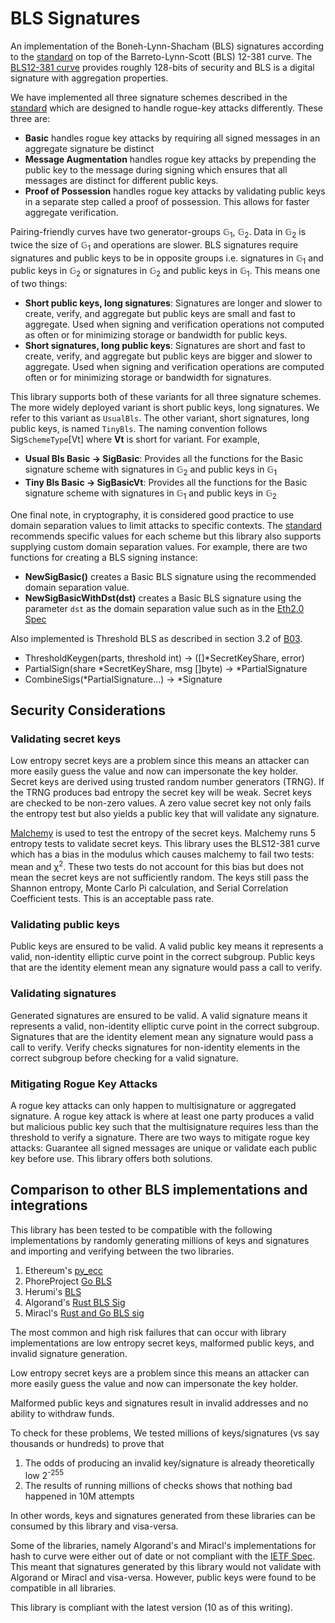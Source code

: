 # BLS Signatures

An implementation of the Boneh-Lynn-Shacham (BLS) signatures according to the [standard](https://datatracker.ietf.org/doc/draft-irtf-cfrg-bls-signature/?include_text=1)
on top of the Barreto-Lynn-Scott (BLS) 12-381 curve. The [BLS12-381 curve](https://github.com/zkcrypto/pairing/tree/master/src/bls12_381#serialization) provides roughly
128-bits of security and BLS is a digital signature with aggregation properties.

We have implemented all three signature schemes described in the [standard](https://datatracker.ietf.org/doc/draft-irtf-cfrg-bls-signature/?include_text=1)
which are designed to handle rogue-key attacks differently. These three are:

- **Basic** handles rogue key attacks by requiring all signed messages in an aggregate signature be distinct
- **Message Augmentation** handles rogue key attacks by prepending the public key to the message during signing which ensures that all messages are distinct for different public keys.
- **Proof of Possession** handles rogue key attacks by validating public keys in a separate step called a proof of possession. This allows for faster aggregate verification.

Pairing-friendly curves have two generator-groups &#x1D53E;<sub>1</sub>, &#x1D53E;<sub>2</sub>. 
Data in &#x1D53E;<sub>2</sub> is twice the size of &#x1D53E;<sub>1</sub> and operations are slower. 
BLS signatures require signatures and public keys to be in opposite groups i.e. signatures in &#x1D53E;<sub>1</sub> and public keys in &#x1D53E;<sub>2</sub> or
signatures in &#x1D53E;<sub>2</sub> and public keys in &#x1D53E;<sub>1</sub>. This means one of two things:

- **Short public keys, long signatures**: Signatures are longer and slower to create, verify, and aggregate but public keys are small and fast to aggregate. Used when signing and verification operations not computed as often or for minimizing storage or bandwidth for public keys.
- **Short signatures, long public keys**: Signatures are short and fast to create, verify, and aggregate but public keys are bigger and slower to aggregate. Used when signing and verification operations are computed often or for minimizing storage or bandwidth for signatures.

This library supports both of these variants for all three signature schemes. The more widely deployed
variant is short public keys, long signatures. We refer to this variant as `UsualBls`. The other variant,
short signatures, long public keys, is named `TinyBls`.
The naming convention follows Sig`SchemeType`[Vt] where **Vt** is short for variant. For example,

- **Usual Bls Basic -> SigBasic**: Provides all the functions for the Basic signature scheme with signatures in &#x1D53E;<sub>2</sub> and public keys in &#x1D53E;<sub>1</sub>
- **Tiny Bls Basic -> SigBasicVt**: Provides all the functions for the Basic signature scheme with signatures in &#x1D53E;<sub>1</sub> and public keys in &#x1D53E;<sub>2</sub>

One final note, in cryptography, it is considered good practice to use domain separation values to limit attacks to specific contexts. The [standard](https://datatracker.ietf.org/doc/draft-irtf-cfrg-bls-signature/?include_text=1)
recommends specific values for each scheme but this library also supports supplying custom domain separation values. For example, there are two functions for creating
a BLS signing instance:

- **NewSigBasic()** creates a Basic BLS signature using the recommended domain separation value.
- **NewSigBasicWithDst(dst)** creates a Basic BLS signature using the parameter `dst` as the domain separation value such as in the [Eth2.0 Spec](https://github.com/ethereum/eth2.0-specs/blob/dev/specs/phase0/validator.md#attestation-aggregation)

Also implemented is Threshold BLS as described in section 3.2 of [B03](https://www.cc.gatech.edu/~aboldyre/papers/bold.pdf).

- ThresholdKeygen(parts, threshold int) -> ([]*SecretKeyShare, error)
- PartialSign(share *SecretKeyShare, msg []byte) -> *PartialSignature
- CombineSigs(*PartialSignature...) -> *Signature

## Security Considerations

### Validating secret keys

Low entropy secret keys are a problem since this means an attacker can more easily guess the value and now can impersonate the key holder.
Secret keys are derived using trusted random number generators (TRNG). If the TRNG produces bad entropy
the secret key will be weak. Secret keys are checked to be non-zero values. A zero value secret key
not only fails the entropy test but also yields a public key that will validate any signature.

[Malchemy](go/malchemy) is used to test the entropy of the secret keys. Malchemy runs
5 entropy tests to validate secret keys. This library uses the BLS12-381 curve which has a bias
in the modulus which causes malchemy to fail two tests: mean and &chi;<sup>2</sup>.
These two tests do not account for this bias but does not mean the secret keys are not sufficiently random.
The keys still pass the Shannon entropy, Monte Carlo Pi calculation, and Serial Correlation Coefficient tests.
This is an acceptable pass rate.

### Validating public keys

Public keys are ensured to be valid. A valid public key means
it represents a valid, non-identity elliptic curve point in the correct subgroup.
Public keys that are the identity element mean any signature would pass a call to verify.

### Validating signatures

Generated signatures are ensured to be valid. A valid signature means
it represents a valid, non-identity elliptic curve point in the correct subgroup.
Signatures that are the identity element mean any signature would pass a call to verify.
Verify checks signatures for non-identity elements in the correct subgroup before checking
for a valid signature.

### Mitigating Rogue Key Attacks

A rogue key attacks can only happen to multisignature or aggregated signature.
A rogue key attack is where at least one party produces a valid but malicious public key such that the multisignature requires less than the threshold to verify a signature.
There are two ways to mitigate rogue key attacks: Guarantee all signed messages are unique or validate each public key before use. This library offers both solutions.

## Comparison to other BLS implementations and integrations

This library has been tested to be compatible with the following implementations
by randomly generating millions of keys and signatures and importing and verifying
between the two libraries.

1. Ethereum's [py_ecc](https://github.com/ethereum/py_ecc)
1. PhoreProject [Go BLS](https://github.com/phoreproject/bls)
1. Herumi's [BLS](https://github.com/herumi/bls-eth-go-binary)
1. Algorand's [Rust BLS Sig](https://crates.io/crates/bls_sigs_ref)
1. Miracl's [Rust and Go BLS sig](https://github.com/miracl/core)

The most common and high risk failures that can occur with library implementations
are low entropy secret keys, malformed public keys, and invalid signature generation.

Low entropy secret keys are a problem since this means an attacker can more easily guess
the value and now can impersonate the key holder.

Malformed public keys and signatures result in invalid addresses and no ability to withdraw funds.

To check for these problems, We tested millions of keys/signatures (vs say thousands or hundreds) to prove that 

1. The odds of producing an invalid key/signature is already theoretically low 2<sup>-255</sup>
1. The results of running millions of checks shows that nothing bad happened in 10M attempts

In other words, keys and signatures generated from these libraries can be consumed by this library
and visa-versa.

Some of the libraries, namely Algorand's and Miracl's implementations for hash to curve were either out of date
or not compliant with the [IETF Spec](https://datatracker.ietf.org/doc/draft-irtf-cfrg-hash-to-curve/).
This meant that signatures generated by this library would not validate with Algorand or Miracl and visa-versa.
However, public keys were found to be compatible in all libraries.

This library is compliant with the latest version (10 as of this writing).